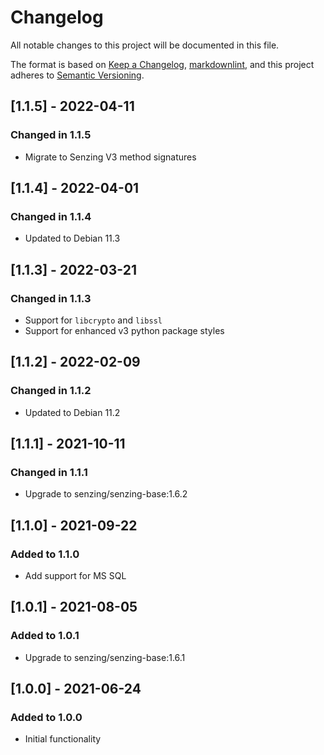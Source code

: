 # Changelog

All notable changes to this project will be documented in this file.

The format is based on [Keep a Changelog](https://keepachangelog.com/en/1.0.0/),
[markdownlint](https://dlaa.me/markdownlint/),
and this project adheres to [Semantic Versioning](https://semver.org/spec/v2.0.0.html).

## [1.1.5] - 2022-04-11

### Changed in 1.1.5

 - Migrate to Senzing V3 method signatures

## [1.1.4] - 2022-04-01

### Changed in 1.1.4

 - Updated to Debian 11.3

## [1.1.3] - 2022-03-21

### Changed in 1.1.3

 - Support for `libcrypto` and `libssl`
 - Support for enhanced v3 python package styles

## [1.1.2] - 2022-02-09

### Changed in 1.1.2

- Updated to Debian 11.2

## [1.1.1] - 2021-10-11

### Changed in 1.1.1

- Upgrade to senzing/senzing-base:1.6.2

## [1.1.0] - 2021-09-22

### Added to 1.1.0

- Add support for MS SQL

## [1.0.1] - 2021-08-05

### Added to 1.0.1

- Upgrade to senzing/senzing-base:1.6.1

## [1.0.0] - 2021-06-24

### Added to 1.0.0

- Initial functionality
